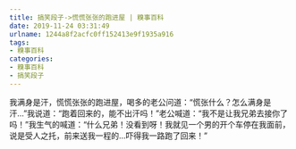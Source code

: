 ```yaml
---
title: 搞笑段子->慌慌张张的跑进屋 | 糗事百科
date: 2019-11-24 03:31:49
urlname: 1244a8f2acfc0ff152413e9f1935a916
tags: 
- 糗事百科
categories:
- 糗事百科
- 搞笑段子
---
```

我满身是汗，慌慌张张的跑进屋，喝多的老公问道：“慌张什么？怎么满身是汗...”我说道：“跑着回来的，能不出汗吗！”老公喊道：“我不是让我兄弟去接你了吗！”我生气的喊道：“什么兄弟！没看到呀！我就见一个男的开个车停在我面前，说是受人之托，前来送我一程的...吓得我一路跑了回来！”


